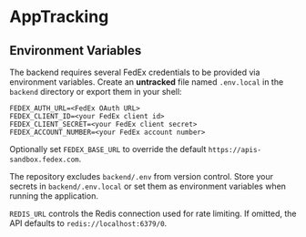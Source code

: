 # AppTracking

## Environment Variables

The backend requires several FedEx credentials to be provided via environment variables.
Create an **untracked** file named `.env.local` in the `backend` directory or export them in your shell:

```
FEDEX_AUTH_URL=<FedEx OAuth URL>
FEDEX_CLIENT_ID=<your FedEx client id>
FEDEX_CLIENT_SECRET=<your FedEx client secret>
FEDEX_ACCOUNT_NUMBER=<your FedEx account number>
```

Optionally set `FEDEX_BASE_URL` to override the default `https://apis-sandbox.fedex.com`.

The repository excludes `backend/.env` from version control. Store your secrets in `backend/.env.local` or set them as environment variables when running the application.

`REDIS_URL` controls the Redis connection used for rate limiting. If omitted, the API defaults to `redis://localhost:6379/0`.

